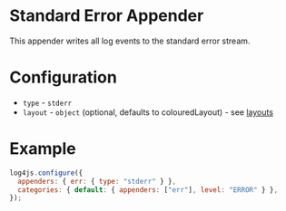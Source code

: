 # Standard Error Appender

This appender writes all log events to the standard error stream.

# Configuration

- `type` - `stderr`
- `layout` - `object` (optional, defaults to colouredLayout) - see [layouts](layouts.md)

# Example

```javascript
log4js.configure({
  appenders: { err: { type: "stderr" } },
  categories: { default: { appenders: ["err"], level: "ERROR" } },
});
```
